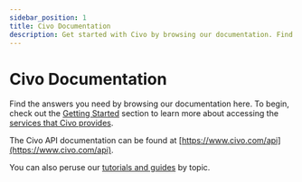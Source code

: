```yaml
---
sidebar_position: 1
title: Civo Documentation
description: Get started with Civo by browsing our documentation. Find answers to your questions and learn more about Civo services in the Account section.
---
```


<head>
  <title>Civo Documentation | Your Guide to Using Civo</title>
</head>


# Civo Documentation

Find the answers you need by browsing our documentation here. To begin, check out the [Getting Started](./overview/index.md) section to learn more about accessing the [services that Civo provides](./overview/index.md).

The Civo API documentation can be found at [https://www.civo.com/api](https://www.civo.com/api).

You can also peruse our [tutorials and guides](https://www.civo.com/learn) by topic.
